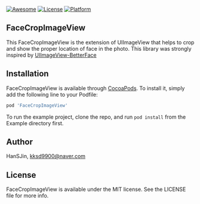 [![Awesome](https://cdn.rawgit.com/sindresorhus/awesome/d7305f38d29fed78fa85652e3a63e154dd8e8829/media/badge.svg)](https://github.com/vsouza/awesome-ios)
[![License](https://img.shields.io/cocoapods/l/FaceCropImageView.svg?style=flat)](https://cocoapods.org/pods/FaceCropImageView)
[![Platform](https://img.shields.io/cocoapods/p/FaceCropImageView.svg?style=flat)](https://cocoapods.org/pods/FaceCropImageView)

## FaceCropImageView
This FaceCropImageView is the extension of UIImageView that helps to crop and show the proper location of face in the photo.
This library was strongly inspired by [UIImageView-BetterFace](https://github.com/croath/UIImageView-BetterFace) 

## Installation

FaceCropImageView is available through [CocoaPods](https://cocoapods.org/pods/FaceCropImageView). To install
it, simply add the following line to your Podfile:

```ruby
pod 'FaceCropImageView'
```
To run the example project, clone the repo, and run `pod install` from the Example directory first.

## Author

HanSJin, kksd9900@naver.com

## License

FaceCropImageView is available under the MIT license. See the LICENSE file for more info.

